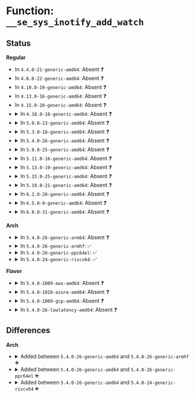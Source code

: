 # Function: <code>__se_sys_inotify_add_watch</code>

## Status
<b>Regular</b>
<ul>
<li>
In <code>4.4.0-21-generic-amd64</code>: Absent ❓
</li>
<li>
In <code>4.8.0-22-generic-amd64</code>: Absent ❓
</li>
<li>
In <code>4.10.0-19-generic-amd64</code>: Absent ❓
</li>
<li>
In <code>4.13.0-16-generic-amd64</code>: Absent ❓
</li>
<li>
In <code>4.15.0-20-generic-amd64</code>: Absent ❓
</li>
<li>
<details>
<summary>In <code>4.18.0-10-generic-amd64</code>: Absent ❓</summary>

```json
{
  "name": "__se_sys_inotify_add_watch",
  "collision_type": "Unique Static",
  "inline_type": "Full",
  "funcs": [
    {
      "addr": 18446744071581889943,
      "name": "__se_sys_inotify_add_watch",
      "external": false,
      "loc": "fs/notify/inotify/inotify_user.c:691",
      "file": "fs/notify/inotify/inotify_user.c",
      "inline": "not declared, inlined",
      "caller_inline": [
        "fs/notify/inotify/inotify_user.c:__ia32_sys_inotify_add_watch",
        "fs/notify/inotify/inotify_user.c:__x64_sys_inotify_add_watch"
      ],
      "caller_func": []
    }
  ],
  "symbols": []
}
```
</details>
</li>
<li>
<details>
<summary>In <code>5.0.0-13-generic-amd64</code>: Absent ❓</summary>

```json
{
  "name": "__se_sys_inotify_add_watch",
  "collision_type": "Unique Static",
  "inline_type": "Full",
  "funcs": [
    {
      "addr": 18446744071581975959,
      "name": "__se_sys_inotify_add_watch",
      "external": false,
      "loc": "fs/notify/inotify/inotify_user.c:699",
      "file": "fs/notify/inotify/inotify_user.c",
      "inline": "not declared, inlined",
      "caller_inline": [
        "fs/notify/inotify/inotify_user.c:__ia32_sys_inotify_add_watch",
        "fs/notify/inotify/inotify_user.c:__x64_sys_inotify_add_watch"
      ],
      "caller_func": []
    }
  ],
  "symbols": []
}
```
</details>
</li>
<li>
<details>
<summary>In <code>5.3.0-18-generic-amd64</code>: Absent ❓</summary>

```json
{
  "name": "__se_sys_inotify_add_watch",
  "collision_type": "Unique Static",
  "inline_type": "Full",
  "funcs": [
    {
      "addr": 18446744071582109463,
      "name": "__se_sys_inotify_add_watch",
      "external": false,
      "loc": "fs/notify/inotify/inotify_user.c:689",
      "file": "fs/notify/inotify/inotify_user.c",
      "inline": "not declared, inlined",
      "caller_inline": [
        "fs/notify/inotify/inotify_user.c:__ia32_sys_inotify_add_watch",
        "fs/notify/inotify/inotify_user.c:__x64_sys_inotify_add_watch"
      ],
      "caller_func": []
    }
  ],
  "symbols": []
}
```
</details>
</li>
<li>
<details>
<summary>In <code>5.4.0-26-generic-amd64</code>: Absent ❓</summary>

```json
{
  "name": "__se_sys_inotify_add_watch",
  "collision_type": "Unique Static",
  "inline_type": "Full",
  "funcs": [
    {
      "addr": 18446744071582186839,
      "name": "__se_sys_inotify_add_watch",
      "external": false,
      "loc": "fs/notify/inotify/inotify_user.c:698",
      "file": "fs/notify/inotify/inotify_user.c",
      "inline": "not declared, inlined",
      "caller_inline": [
        "fs/notify/inotify/inotify_user.c:__ia32_sys_inotify_add_watch",
        "fs/notify/inotify/inotify_user.c:__x64_sys_inotify_add_watch"
      ],
      "caller_func": []
    }
  ],
  "symbols": []
}
```
</details>
</li>
<li>
<details>
<summary>In <code>5.8.0-25-generic-amd64</code>: Absent ❓</summary>

```json
{
  "name": "__se_sys_inotify_add_watch",
  "collision_type": "Unique Static",
  "inline_type": "Full",
  "funcs": [
    {
      "addr": 18446744071582424295,
      "name": "__se_sys_inotify_add_watch",
      "external": false,
      "loc": "fs/notify/inotify/inotify_user.c:698",
      "file": "fs/notify/inotify/inotify_user.c",
      "inline": "not declared, inlined",
      "caller_inline": [
        "fs/notify/inotify/inotify_user.c:__ia32_sys_inotify_add_watch",
        "fs/notify/inotify/inotify_user.c:__x64_sys_inotify_add_watch"
      ],
      "caller_func": []
    }
  ],
  "symbols": []
}
```
</details>
</li>
<li>
<details>
<summary>In <code>5.11.0-16-generic-amd64</code>: Absent ❓</summary>

```json
{
  "name": "__se_sys_inotify_add_watch",
  "collision_type": "Unique Static",
  "inline_type": "Full",
  "funcs": [
    {
      "addr": 18446744071582478343,
      "name": "__se_sys_inotify_add_watch",
      "external": false,
      "loc": "fs/notify/inotify/inotify_user.c:705",
      "file": "fs/notify/inotify/inotify_user.c",
      "inline": "not declared, inlined",
      "caller_inline": [
        "fs/notify/inotify/inotify_user.c:__ia32_sys_inotify_add_watch",
        "fs/notify/inotify/inotify_user.c:__x64_sys_inotify_add_watch"
      ],
      "caller_func": []
    }
  ],
  "symbols": []
}
```
</details>
</li>
<li>
<details>
<summary>In <code>5.13.0-19-generic-amd64</code>: Absent ❓</summary>

```json
{
  "name": "__se_sys_inotify_add_watch",
  "collision_type": "Unique Static",
  "inline_type": "Full",
  "funcs": [
    {
      "addr": 18446744071582505481,
      "name": "__se_sys_inotify_add_watch",
      "external": false,
      "loc": "fs/notify/inotify/inotify_user.c:704",
      "file": "fs/notify/inotify/inotify_user.c",
      "inline": "not declared, inlined",
      "caller_inline": [
        "fs/notify/inotify/inotify_user.c:__ia32_sys_inotify_add_watch",
        "fs/notify/inotify/inotify_user.c:__x64_sys_inotify_add_watch"
      ],
      "caller_func": []
    }
  ],
  "symbols": []
}
```
</details>
</li>
<li>
<details>
<summary>In <code>5.15.0-25-generic-amd64</code>: Absent ❓</summary>

```json
{
  "name": "__se_sys_inotify_add_watch",
  "collision_type": "Unique Static",
  "inline_type": "Full",
  "funcs": [
    {
      "addr": 18446744071582820681,
      "name": "__se_sys_inotify_add_watch",
      "external": false,
      "loc": "fs/notify/inotify/inotify_user.c:709",
      "file": "fs/notify/inotify/inotify_user.c",
      "inline": "not declared, inlined",
      "caller_inline": [
        "fs/notify/inotify/inotify_user.c:__ia32_sys_inotify_add_watch",
        "fs/notify/inotify/inotify_user.c:__x64_sys_inotify_add_watch"
      ],
      "caller_func": []
    }
  ],
  "symbols": []
}
```
</details>
</li>
<li>
<details>
<summary>In <code>5.19.0-21-generic-amd64</code>: Absent ❓</summary>

```json
{
  "name": "__se_sys_inotify_add_watch",
  "collision_type": "Unique Static",
  "inline_type": "Full",
  "funcs": [
    {
      "addr": 18446744071583375377,
      "name": "__se_sys_inotify_add_watch",
      "external": false,
      "loc": "fs/notify/inotify/inotify_user.c:730",
      "file": "fs/notify/inotify/inotify_user.c",
      "inline": "not declared, inlined",
      "caller_inline": [
        "fs/notify/inotify/inotify_user.c:__ia32_sys_inotify_add_watch",
        "fs/notify/inotify/inotify_user.c:__x64_sys_inotify_add_watch"
      ],
      "caller_func": []
    }
  ],
  "symbols": []
}
```
</details>
</li>
<li>
<details>
<summary>In <code>6.2.0-20-generic-amd64</code>: Absent ❓</summary>

```json
{
  "name": "__se_sys_inotify_add_watch",
  "collision_type": "Unique Static",
  "inline_type": "Full",
  "funcs": [
    {
      "addr": 18446744071583960513,
      "name": "__se_sys_inotify_add_watch",
      "external": false,
      "loc": "fs/notify/inotify/inotify_user.c:730",
      "file": "fs/notify/inotify/inotify_user.c",
      "inline": "not declared, inlined",
      "caller_inline": [
        "fs/notify/inotify/inotify_user.c:__ia32_sys_inotify_add_watch",
        "fs/notify/inotify/inotify_user.c:__x64_sys_inotify_add_watch"
      ],
      "caller_func": []
    }
  ],
  "symbols": []
}
```
</details>
</li>
<li>
<details>
<summary>In <code>6.5.0-9-generic-amd64</code>: Absent ❓</summary>

```json
{
  "name": "__se_sys_inotify_add_watch",
  "collision_type": "Unique Static",
  "inline_type": "Full",
  "funcs": [
    {
      "addr": 18446744071584183905,
      "name": "__se_sys_inotify_add_watch",
      "external": false,
      "loc": "fs/notify/inotify/inotify_user.c:730",
      "file": "fs/notify/inotify/inotify_user.c",
      "inline": "not declared, inlined",
      "caller_inline": [
        "fs/notify/inotify/inotify_user.c:__ia32_sys_inotify_add_watch",
        "fs/notify/inotify/inotify_user.c:__x64_sys_inotify_add_watch"
      ],
      "caller_func": []
    }
  ],
  "symbols": []
}
```
</details>
</li>
<li>
<details>
<summary>In <code>6.8.0-31-generic-amd64</code>: Absent ❓</summary>

```json
{
  "name": "__se_sys_inotify_add_watch",
  "collision_type": "Unique Static",
  "inline_type": "Full",
  "funcs": [
    {
      "addr": 18446744071584397889,
      "name": "__se_sys_inotify_add_watch",
      "external": false,
      "loc": "fs/notify/inotify/inotify_user.c:729",
      "file": "fs/notify/inotify/inotify_user.c",
      "inline": "not declared, inlined",
      "caller_inline": [
        "fs/notify/inotify/inotify_user.c:__ia32_sys_inotify_add_watch",
        "fs/notify/inotify/inotify_user.c:__x64_sys_inotify_add_watch"
      ],
      "caller_func": []
    }
  ],
  "symbols": []
}
```
</details>
</li>
</ul>
<b>Arch</b>
<ul>
<li>
<details>
<summary>In <code>5.4.0-26-generic-arm64</code>: Absent ❓</summary>

```json
{
  "name": "__se_sys_inotify_add_watch",
  "collision_type": "Unique Static",
  "inline_type": "Full",
  "funcs": [
    {
      "addr": 18446603336493747584,
      "name": "__se_sys_inotify_add_watch",
      "external": false,
      "loc": "fs/notify/inotify/inotify_user.c:698",
      "file": "fs/notify/inotify/inotify_user.c",
      "inline": "not declared, inlined",
      "caller_inline": [
        "fs/notify/inotify/inotify_user.c:__arm64_sys_inotify_add_watch"
      ],
      "caller_func": []
    }
  ],
  "symbols": []
}
```
</details>
</li>
<li>
<details>
<summary>In <code>5.4.0-26-generic-armhf</code>: ✅</summary>

```c
long int __se_sys_inotify_add_watch(long int fd, long int pathname, long int mask)
```

```json
{
  "name": "__se_sys_inotify_add_watch",
  "collision_type": "Unique Global",
  "inline_type": "No",
  "funcs": [
    {
      "addr": 3227268864,
      "name": "__se_sys_inotify_add_watch",
      "external": true,
      "loc": "fs/notify/inotify/inotify_user.c:698",
      "file": "fs/notify/inotify/inotify_user.c",
      "inline": "seen, unknown",
      "caller_inline": [],
      "caller_func": []
    }
  ],
  "symbols": [
    {
      "addr": 3227268864,
      "name": "__se_sys_inotify_add_watch",
      "section": ".text",
      "bind": "STB_GLOBAL",
      "size": 848
    }
  ]
}
```
</details>
</li>
<li>
<details>
<summary>In <code>5.4.0-26-generic-ppc64el</code>: ✅</summary>

```c
long int __se_sys_inotify_add_watch(long int fd, long int pathname, long int mask)
```

```json
{
  "name": "__se_sys_inotify_add_watch",
  "collision_type": "Unique Global",
  "inline_type": "No",
  "funcs": [
    {
      "addr": 13835058055287356640,
      "name": "__se_sys_inotify_add_watch",
      "external": true,
      "loc": "fs/notify/inotify/inotify_user.c:698",
      "file": "fs/notify/inotify/inotify_user.c",
      "inline": "seen, unknown",
      "caller_inline": [],
      "caller_func": []
    }
  ],
  "symbols": [
    {
      "addr": 13835058055287356640,
      "name": "__se_sys_inotify_add_watch",
      "section": ".text",
      "bind": "STB_GLOBAL",
      "size": 1268
    }
  ]
}
```
</details>
</li>
<li>
<details>
<summary>In <code>5.4.0-24-generic-riscv64</code>: ✅</summary>

```c
long int __se_sys_inotify_add_watch(long int fd, long int pathname, long int mask)
```

```json
{
  "name": "__se_sys_inotify_add_watch",
  "collision_type": "Unique Global",
  "inline_type": "No",
  "funcs": [
    {
      "addr": 18446743936273352994,
      "name": "__se_sys_inotify_add_watch",
      "external": true,
      "loc": "fs/notify/inotify/inotify_user.c:698",
      "file": "fs/notify/inotify/inotify_user.c",
      "inline": "seen, unknown",
      "caller_inline": [],
      "caller_func": []
    }
  ],
  "symbols": [
    {
      "addr": 18446743936273352994,
      "name": "__se_sys_inotify_add_watch",
      "section": ".text",
      "bind": "STB_GLOBAL",
      "size": 858
    }
  ]
}
```
</details>
</li>
</ul>
<b>Flavor</b>
<ul>
<li>
<details>
<summary>In <code>5.4.0-1009-aws-amd64</code>: Absent ❓</summary>

```json
{
  "name": "__se_sys_inotify_add_watch",
  "collision_type": "Unique Static",
  "inline_type": "Full",
  "funcs": [
    {
      "addr": 18446744071582155575,
      "name": "__se_sys_inotify_add_watch",
      "external": false,
      "loc": "fs/notify/inotify/inotify_user.c:698",
      "file": "fs/notify/inotify/inotify_user.c",
      "inline": "not declared, inlined",
      "caller_inline": [
        "fs/notify/inotify/inotify_user.c:__ia32_sys_inotify_add_watch",
        "fs/notify/inotify/inotify_user.c:__x64_sys_inotify_add_watch"
      ],
      "caller_func": []
    }
  ],
  "symbols": []
}
```
</details>
</li>
<li>
<details>
<summary>In <code>5.4.0-1010-azure-amd64</code>: Absent ❓</summary>

```json
{
  "name": "__se_sys_inotify_add_watch",
  "collision_type": "Unique Static",
  "inline_type": "Full",
  "funcs": [
    {
      "addr": 18446744071582093015,
      "name": "__se_sys_inotify_add_watch",
      "external": false,
      "loc": "fs/notify/inotify/inotify_user.c:698",
      "file": "fs/notify/inotify/inotify_user.c",
      "inline": "not declared, inlined",
      "caller_inline": [
        "fs/notify/inotify/inotify_user.c:__ia32_sys_inotify_add_watch",
        "fs/notify/inotify/inotify_user.c:__x64_sys_inotify_add_watch"
      ],
      "caller_func": []
    }
  ],
  "symbols": []
}
```
</details>
</li>
<li>
<details>
<summary>In <code>5.4.0-1009-gcp-amd64</code>: Absent ❓</summary>

```json
{
  "name": "__se_sys_inotify_add_watch",
  "collision_type": "Unique Static",
  "inline_type": "Full",
  "funcs": [
    {
      "addr": 18446744071582146055,
      "name": "__se_sys_inotify_add_watch",
      "external": false,
      "loc": "fs/notify/inotify/inotify_user.c:698",
      "file": "fs/notify/inotify/inotify_user.c",
      "inline": "not declared, inlined",
      "caller_inline": [
        "fs/notify/inotify/inotify_user.c:__ia32_sys_inotify_add_watch",
        "fs/notify/inotify/inotify_user.c:__x64_sys_inotify_add_watch"
      ],
      "caller_func": []
    }
  ],
  "symbols": []
}
```
</details>
</li>
<li>
<details>
<summary>In <code>5.4.0-26-lowlatency-amd64</code>: Absent ❓</summary>

```json
{
  "name": "__se_sys_inotify_add_watch",
  "collision_type": "Unique Static",
  "inline_type": "Full",
  "funcs": [
    {
      "addr": 18446744071582219383,
      "name": "__se_sys_inotify_add_watch",
      "external": false,
      "loc": "fs/notify/inotify/inotify_user.c:698",
      "file": "fs/notify/inotify/inotify_user.c",
      "inline": "not declared, inlined",
      "caller_inline": [
        "fs/notify/inotify/inotify_user.c:__ia32_sys_inotify_add_watch",
        "fs/notify/inotify/inotify_user.c:__x64_sys_inotify_add_watch"
      ],
      "caller_func": []
    }
  ],
  "symbols": []
}
```
</details>
</li>
</ul>

## Differences
<b>Arch</b>
<ul>
<li>
<details>
<summary>Added between <code>5.4.0-26-generic-amd64</code> and <code>5.4.0-26-generic-armhf</code> ➕</summary>

```c
long int __se_sys_inotify_add_watch(long int fd, long int pathname, long int mask)
```
</details>
</li>
<li>
<details>
<summary>Added between <code>5.4.0-26-generic-amd64</code> and <code>5.4.0-26-generic-ppc64el</code> ➕</summary>

```c
long int __se_sys_inotify_add_watch(long int fd, long int pathname, long int mask)
```
</details>
</li>
<li>
<details>
<summary>Added between <code>5.4.0-26-generic-amd64</code> and <code>5.4.0-24-generic-riscv64</code> ➕</summary>

```c
long int __se_sys_inotify_add_watch(long int fd, long int pathname, long int mask)
```
</details>
</li>
</ul>
